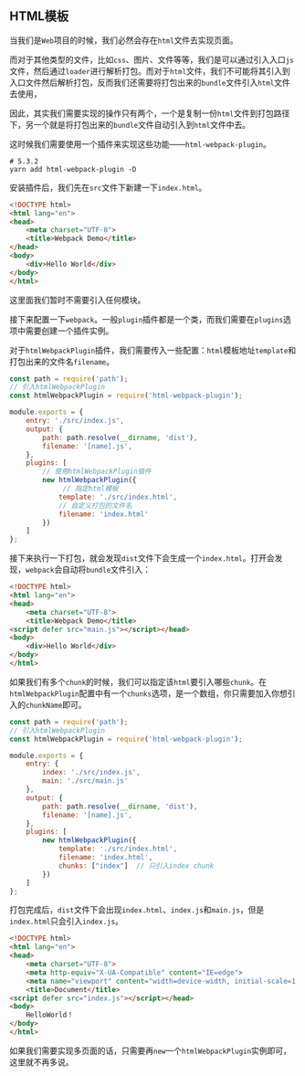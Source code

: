 ## HTML模板

当我们是`Web`项目的时候，我们必然会存在`html`文件去实现页面。

而对于其他类型的文件，比如`css`、图片、文件等等，我们是可以通过引入入口`js`文件，然后通过`loader`进行解析打包。而对于`html`文件，我们不可能将其引入到入口文件然后解析打包，反而我们还需要将打包出来的`bundle`文件引入`html`文件去使用，

因此，其实我们需要实现的操作只有两个，一个是复制一份`html`文件到打包路径下，另一个就是将打包出来的`bundle`文件自动引入到`html`文件中去。

这时候我们需要使用一个插件来实现这些功能——`html-webpack-plugin`。

```shell
# 5.3.2
yarn add html-webpack-plugin -D
```

安装插件后，我们先在`src`文件下新建一下`index.html`。

```html
<!DOCTYPE html>
<html lang="en">
<head>
    <meta charset="UTF-8">
    <title>Webpack Demo</title>
</head>
<body>
    <div>Hello World</div>
</body>
</html>
```

这里面我们暂时不需要引入任何模块。

接下来配置一下`webpack`。一般`plugin`插件都是一个类，而我们需要在`plugins`选项中需要创建一个插件实例。

对于`htmlWebpackPlugin`插件，我们需要传入一些配置：`html`模板地址`template`和打包出来的文件名`filename`。

```javascript
const path = require('path');
// 引入htmlWebpackPlugin
const htmlWebpackPlugin = require('html-webpack-plugin');

module.exports = {
    entry: './src/index.js',
    output: {
        path: path.resolve(__dirname, 'dist'),
        filename: '[name].js',
    },
    plugins: [
      	// 使用htmlWebpackPlugin插件
        new htmlWebpackPlugin({
         	 // 指定html模板
            template: './src/index.html',  
          	// 自定义打包的文件名
            filename: 'index.html'
        })
    ]
};
```

接下来执行一下打包，就会发现`dist`文件下会生成一个`index.html`。打开会发现，`webpack`会自动将`bundle`文件引入：

```html
<!DOCTYPE html>
<html lang="en">
<head>
    <meta charset="UTF-8">
    <title>Webpack Demo</title>
<script defer src="main.js"></script></head>
<body>
    <div>Hello World</div>
</body>
</html>
```

如果我们有多个`chunk`的时候，我们可以指定该`html`要引入哪些`chunk`。在`htmlWebpackPlugin`配置中有一个`chunks`选项，是一个数组，你只需要加入你想引入的`chunkName`即可。

```javascript
const path = require('path');
// 引入htmlWebpackPlugin
const htmlWebpackPlugin = require('html-webpack-plugin');

module.exports = {
    entry: {
      	index: './src/index.js',
      	main: './src/main.js'
    },
    output: {
        path: path.resolve(__dirname, 'dist'),
        filename: '[name].js',
    },
    plugins: [
        new htmlWebpackPlugin({
            template: './src/index.html',  
            filename: 'index.html',
          	chunks: ["index"]  // 只引入index chunk
        })
    ]
};
```

打包完成后，`dist`文件下会出现`index.html`、`index.js`和`main.js`，但是`index.html`只会引入`index.js`。

```html
<!DOCTYPE html>
<html lang="en">
<head>
    <meta charset="UTF-8">
    <meta http-equiv="X-UA-Compatible" content="IE=edge">
    <meta name="viewport" content="width=device-width, initial-scale=1.0">
    <title>Document</title>
<script defer src="index.js"></script></head>
<body>
    HelloWorld！
</body>
</html>
```

如果我们需要实现多页面的话，只需要再`new`一个`htmlWebpackPlugin`实例即可，这里就不再多说。